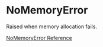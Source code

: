 # NoMemoryError

Raised when memory allocation fails.

[NoMemoryError Reference](https://ruby-doc.org/core-2.6/NoMemoryError.html)